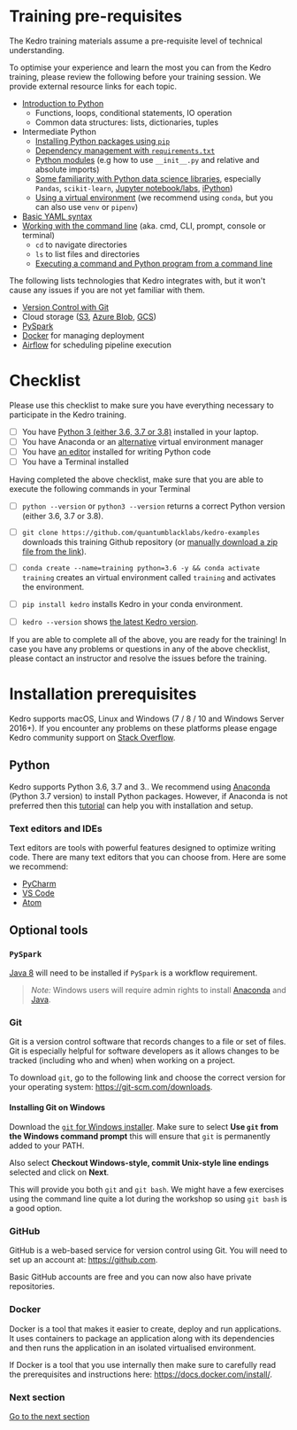 # Training pre-requisites
The Kedro training materials assume a pre-requisite level of technical understanding.

To optimise your experience and learn the most you can from the Kedro training, please review the following before your training session. We provide external resource links for each topic.

  - [Introduction to Python](https://docs.python.org/3/tutorial/)
    - Functions, loops, conditional statements, IO operation
    - Common data structures: lists, dictionaries, tuples
- Intermediate Python
  - [Installing Python packages using `pip`](https://pip.pypa.io/en/stable/quickstart/)
  - [Dependency management with `requirements.txt`](https://pip.pypa.io/en/latest/user_guide/#requirements-files)
  - [Python modules](https://docs.python.org/3/tutorial/modules.html) (e.g how to use `__init__.py` and relative and absolute imports)
  - [Some familiarity with Python data science libraries](https://towardsdatascience.com/top-10-python-libraries-for-data-science-cd82294ec266), especially `Pandas`, `scikit-learn`, [Jupyter notebook/labs](https://www.dataquest.io/blog/jupyter-notebook-tutorial/), [iPython](https://www.codecademy.com/articles/how-to-use-ipython))
  - [Using a virtual environment](https://docs.python.org/3/tutorial/venv.html) (we recommend using `conda`, but you can also use `venv` or `pipenv`)
- [Basic YAML syntax](https://yaml.org/)
- [Working with the command line](https://tutorial.djangogirls.org/en/intro_to_command_line/) (aka. cmd, CLI, prompt, console or terminal)
  -  `cd` to navigate directories
  -  `ls` to list files and directories
  -  [Executing a command and Python program from a command line](https://realpython.com/run-python-scripts/#how-to-run-python-scripts-using-the-command-line)

The following lists technologies that Kedro integrates with, but it won't cause any issues if you are not yet familiar with them.
- [Version Control with Git](https://git-scm.com/doc)
- Cloud storage ([S3](https://aws.amazon.com/s3/), [Azure Blob](https://azure.microsoft.com/en-gb/services/storage/blobs/), [GCS](https://cloud.google.com/storage))
- [PySpark](https://spark.apache.org/docs/latest/api/python/index.html)
- [Docker](https://docs.docker.com/) for managing deployment
- [Airflow](https://airflow.apache.org/docs/stable/tutorial.html) for scheduling pipeline execution

# Checklist
Please use this checklist to make sure you have everything necessary to participate in the Kedro training.

- [ ] You have [Python 3 (either 3.6, 3.7 or 3.8)](https://www.python.org/downloads/) installed in your laptop.
- [ ] You have Anaconda or an [alternative](https://github.com/quantumblacklabs/kedro-examples/blob/master/kedro-training/docs/02_virtual-environment.md) virtual environment manager
- [ ] You have [an editor](#text-editors-and-ides) installed for writing Python code
- [ ] You have a Terminal installed

Having completed the above checklist, make sure that you are able to execute the following commands in your Terminal
- [ ]  `python --version` or `python3 --version` returns a correct Python version (either 3.6, 3.7 or 3.8).
- [ ] `git clone https://github.com/quantumblacklabs/kedro-examples` downloads this training Github repository (or [manually download a zip file from the link](https://stackoverflow.com/questions/2751227/how-to-download-source-in-zip-format-from-github)).

- [ ] `conda create --name=training python=3.6 -y && conda activate training` creates an virtual environment called `training` and activates the environment.

- [ ] `pip install kedro` installs Kedro in your conda environment.

- [ ]  `kedro --version` shows [the latest Kedro version](https://pypi.org/project/kedro/).


If you are able to complete all of the above, you are ready for the training! In case you have any problems or questions in any of the above checklist, please contact an instructor and resolve the issues before the training.

# Installation prerequisites

Kedro supports macOS, Linux and Windows (7 / 8 / 10 and Windows Server 2016+). If you encounter any problems on these platforms please engage Kedro community support on [Stack Overflow](https://stackoverflow.com/questions/tagged/kedro).

## Python

Kedro supports Python 3.6, 3.7 and 3.. We recommend using [Anaconda](https://www.anaconda.com/download) (Python 3.7 version) to install Python packages. However, if Anaconda is not preferred then this [tutorial](https://realpython.com/installing-python/) can help you with installation and setup.

### Text editors and IDEs
Text editors are tools with powerful features designed to optimize writing code. There are many text editors that you can choose from. Here are some we recommend:

- [PyCharm](https://www.jetbrains.com/pycharm/download/)
- [VS Code](https://code.visualstudio.com/)
- [Atom](https://atom.io/)

## Optional tools

### `PySpark`

[Java 8](https://www.oracle.com/technetwork/java/javase/downloads/index.html) will need to be installed if `PySpark` is a workflow requirement.

> _Note:_ Windows users will require admin rights to install [Anaconda](https://www.anaconda.com/download) and [Java](https://www.oracle.com/technetwork/java/javase/downloads/index.html).


### Git
Git is a version control software that records changes to a file or set of files. Git is especially helpful for software developers as it allows changes to be tracked (including who and when) when working on a project.

To download `git`, go to the following link and choose the correct version for your operating system: https://git-scm.com/downloads.

#### Installing Git on Windows
Download the [`git` for Windows installer](https://gitforwindows.org/). Make sure to select **Use `git` from the Windows command prompt** this will ensure that `git` is permanently added to your PATH.

Also select **Checkout Windows-style, commit Unix-style line endings** selected and click on **Next**.

This will provide you both `git` and `git bash`. We might have a few exercises using the command line quite a lot during the workshop so using `git bash` is a good option.

### GitHub
GitHub is a web-based service for version control using Git. You will need to set up an account at: https://github.com.

Basic GitHub accounts are free and you can now also have private repositories.

### Docker
Docker is a tool that makes it easier to create, deploy and run applications. It uses containers to package an application along with its dependencies and then runs the application in an isolated virtualised environment.

If Docker is a tool that you use internally then make sure to carefully read the prerequisites and instructions here: https://docs.docker.com/install/.

### Next section
[Go to the next section](./02_virtual-environment.md)
